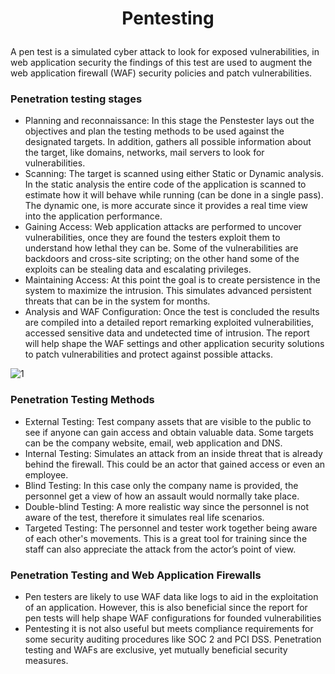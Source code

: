 # <p align="center"> Pentesting

A pen test is a simulated cyber attack to look for exposed vulnerabilities, in web application security the findings of this test are used to augment the web application firewall (WAF) security policies and patch vulnerabilities.

### Penetration testing stages
* Planning and reconnaissance: In this stage the Penstester lays out the objectives and plan the testing methods to be used against the designated targets. In addition, gathers all possible information about the target, like domains, networks, mail servers to look for vulnerabilities.
* Scanning: The target is scanned using either Static or Dynamic analysis. In the static analysis the entire code of the application is scanned to estimate how it will behave while running (can be done in a single pass). The dynamic one, is more accurate since it provides a real time view into the application performance.
* Gaining Access: Web application attacks are performed to uncover vulnerabilities, once they are found the testers exploit them to understand how lethal they can be. Some of the vulnerabilities are backdoors and cross-site scripting; on the other hand some of the exploits can be stealing data and escalating privileges.
* Maintaining Access: At this point the goal is to create persistence in the system to maximize the intrusion. This simulates advanced persistent threats that can be in the system for months.
* Analysis and WAF Configuration: Once the test is concluded the results are compiled into a detailed report remarking exploited vulnerabilities, accessed sensitive data and undetected time of intrusion.  The report will help shape the WAF settings and other application security solutions to patch vulnerabilities and protect against possible attacks.

![1](https://user-images.githubusercontent.com/97658998/201267313-243e3a66-b801-4425-9075-7367f46e093a.jpg)

### Penetration Testing Methods
* External Testing: Test company assets that are visible to the public to see if anyone can gain access and obtain valuable data. Some targets can be the company website, email, web application and DNS.
* Internal Testing: Simulates an attack from an inside threat that is already behind the firewall. This could be an actor that gained access or even an employee.
* Blind Testing: In this case only the company name is provided, the personnel get a view of how an assault would normally take place.
* Double-blind Testing: A more realistic way since the personnel is not aware of the test, therefore it simulates real life scenarios.
* Targeted Testing: The personnel and tester work together being aware of each other's movements. This is a great tool for training since the staff can also appreciate the attack from the actor’s point of view.

### Penetration Testing and Web Application Firewalls
* Pen testers are likely to use WAF data like logs to aid in the exploitation of an application. However, this is also beneficial since the report for pen tests will help shape WAF configurations for founded vulnerabilities
* Pentesting it is not also useful but meets compliance requirements for some security auditing procedures like SOC 2 and PCI DSS. Penetration testing and WAFs are exclusive, yet mutually beneficial security measures.
